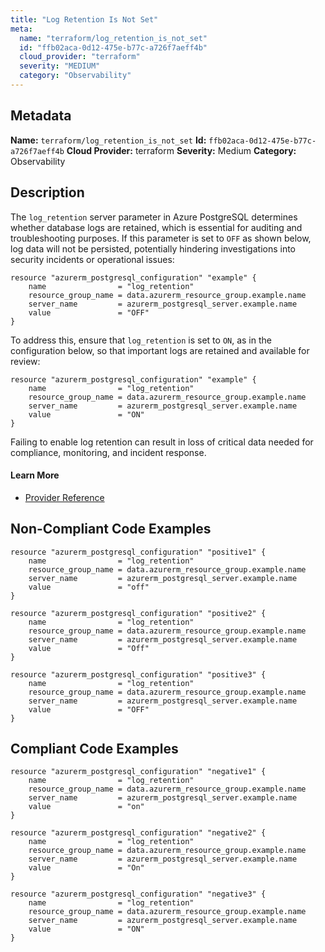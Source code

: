 ```yaml
---
title: "Log Retention Is Not Set"
meta:
  name: "terraform/log_retention_is_not_set"
  id: "ffb02aca-0d12-475e-b77c-a726f7aeff4b"
  cloud_provider: "terraform"
  severity: "MEDIUM"
  category: "Observability"
---
```

## Metadata
**Name:** `terraform/log_retention_is_not_set`
**Id:** `ffb02aca-0d12-475e-b77c-a726f7aeff4b`
**Cloud Provider:** terraform
**Severity:** Medium
**Category:** Observability
## Description
The `log_retention` server parameter in Azure PostgreSQL determines whether database logs are retained, which is essential for auditing and troubleshooting purposes. If this parameter is set to `OFF` as shown below, log data will not be persisted, potentially hindering investigations into security incidents or operational issues:

```
resource "azurerm_postgresql_configuration" "example" {
    name                = "log_retention"
    resource_group_name = data.azurerm_resource_group.example.name
    server_name         = azurerm_postgresql_server.example.name
    value               = "OFF"
}
```

To address this, ensure that `log_retention` is set to `ON`, as in the configuration below, so that important logs are retained and available for review:

```
resource "azurerm_postgresql_configuration" "example" {
    name                = "log_retention"
    resource_group_name = data.azurerm_resource_group.example.name
    server_name         = azurerm_postgresql_server.example.name
    value               = "ON"
}
```

Failing to enable log retention can result in loss of critical data needed for compliance, monitoring, and incident response.

#### Learn More

 - [Provider Reference](https://registry.terraform.io/providers/hashicorp/azurerm/latest/docs/resources/postgresql_configuration)

## Non-Compliant Code Examples
```azure
resource "azurerm_postgresql_configuration" "positive1" {
    name                = "log_retention"
    resource_group_name = data.azurerm_resource_group.example.name
    server_name         = azurerm_postgresql_server.example.name
    value               = "off"
}

resource "azurerm_postgresql_configuration" "positive2" {
    name                = "log_retention"
    resource_group_name = data.azurerm_resource_group.example.name
    server_name         = azurerm_postgresql_server.example.name
    value               = "Off"
}

resource "azurerm_postgresql_configuration" "positive3" {
    name                = "log_retention"
    resource_group_name = data.azurerm_resource_group.example.name
    server_name         = azurerm_postgresql_server.example.name
    value               = "OFF"
}
```

## Compliant Code Examples
```azure
resource "azurerm_postgresql_configuration" "negative1" {
    name                = "log_retention"
    resource_group_name = data.azurerm_resource_group.example.name
    server_name         = azurerm_postgresql_server.example.name
    value               = "on"
}

resource "azurerm_postgresql_configuration" "negative2" {
    name                = "log_retention"
    resource_group_name = data.azurerm_resource_group.example.name
    server_name         = azurerm_postgresql_server.example.name
    value               = "On"
}

resource "azurerm_postgresql_configuration" "negative3" {
    name                = "log_retention"
    resource_group_name = data.azurerm_resource_group.example.name
    server_name         = azurerm_postgresql_server.example.name
    value               = "ON"
}
```